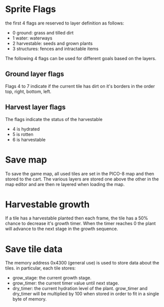 # Sprite Flags
the first 4 flags are reserved to layer definition as follows:
- 0 ground: grass and tilled dirt
- 1 water: waterways
- 2 harvestable: seeds and grown plants
- 3 structures: fences and intractable items

The following 4 flags can be used for different goals based on the layers.

## Ground layer flags
Flags 4 to 7 indicate if the current tile has dirt on it's borders in the order top, right, bottom, left.

## Harvest layer flags
The flags indicate the status of the harvestable
- 4 is hydrated
- 5 is rotten
- 6 is harvestable

# Save map
To save the game map, all used tiles are set in the PICO-8 map and then stored to the cart.
The various layers are stored one above the other in the map editor and are then re layered when loading the map.

# Harvestable growth
If a tile has a harvestable planted then each frame, the tile has a 50% chance to decrease it's growth timer. When the timer reaches 0 the plant will advance to the next stage in the growth sequence.

# Save tile data
The memory address 0x4300 (general use) is used to store data about the tiles. in particular, each tile stores:
- grow_stage: the current growth stage.
- grow_timer: the current timer value until next stage.
- dry_timer: the current hydration level of the plant.
grow_timer and dry_timer will be multiplied by 100 when stored in order to fit in a single byte of memory.